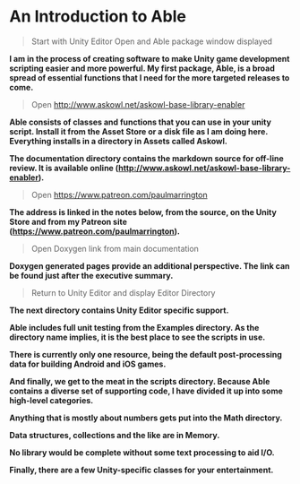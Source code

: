 # An Introduction to Able

> Start with Unity Editor Open and Able package window displayed

**I am in the process of creating software to make Unity game development scripting easier and more powerful. My first package, Able, is a broad spread of essential functions that I need for the more targeted releases to come.**

> Open http://www.askowl.net/askowl-base-library-enabler

**Able consists of classes and functions that you can use in your unity script. Install it from the Asset Store or a disk file as I am doing here. Everything installs in a directory in Assets called Askowl.**

**The documentation directory contains the markdown source for off-line review. It is available online (http://www.askowl.net/askowl-base-library-enabler).**

> Open https://www.patreon.com/paulmarrington

 **The address is linked in the notes below, from the source, on the Unity Store and from my Patreon site (https://www.patreon.com/paulmarrington).**

> Open Doxygen link from main documentation

**Doxygen generated pages provide an additional perspective. The link can be found just after the executive summary.**

> Return to Unity Editor and display Editor Directory

**The next directory contains Unity Editor specific support.**

**Able includes full unit testing from the Examples directory. As the directory name implies, it is the best place to see the scripts in use.**

**There is currently only one resource, being the default post-processing data for building Android and iOS games.**

**And finally, we get to the meat in the scripts directory. Because Able contains a diverse set of supporting code, I have divided it up into some high-level categories.**

**Anything that is mostly about numbers gets put into the Math directory.**

**Data structures, collections and the like are in Memory.**

**No library would be complete without some text processing to aid I/O.**

**Finally, there are a few Unity-specific classes for your entertainment.**